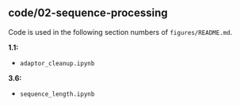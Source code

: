## code/02-sequence-processing

Code is used in the following section numbers of `figures/README.md`.

**1.1:**

* `adaptor_cleanup.ipynb`

**3.6:**

* `sequence_length.ipynb`

